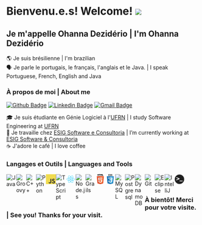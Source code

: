  # Bienvenu.e.s! Welcome! <img src="https://raw.githubusercontent.com/MartinHeinz/MartinHeinz/master/wave.gif" width="30px">
 
## Je m'appelle Ohanna Dezidério | I'm Ohanna Dezidério
:earth_americas: Je suis brésilienne | I'm brazilian <br />
:speaking_head: Je parle le portugais, le français, l'anglais et le Java. | I speak Portuguese, French, English and Java

### À propos de moi | About me
[![Github Badge](https://img.shields.io/badge/-Github-000?style=flat-square&logo=Github&logoColor=white&link=https://github.com/ohannadeziderio)](https://github.com/ohannadeziderio)
[![Linkedin Badge](https://img.shields.io/badge/-LinkedIn-blue?style=flat-square&logo=Linkedin&logoColor=white&link=https://www.linkedin.com/in/ohanna-d-85a787a5/)](https://www.linkedin.com/in/ohanna-d-85a787a5/)
[![Gmail Badge](https://img.shields.io/badge/-Gmail-c14438?style=flat-square&logo=Gmail&logoColor=white&link=mailto:ohannadeziderio@gmail.com)](mailto:ohannadeziderio@gmail.com)

:mortar_board: Je suis étudiante en Génie Logiciel à l'[UFRN](https://www.ufrn.br/) | I study Software Engineering at [UFRN](https://www.ufrn.br/) <br />
:office: Je travaille chez [ESIG Software e Consultoria](https://www.esig.com.br/portal/) | I’m currently working at [ESIG Software & Consultoria](https://www.esig.com.br/) <br />
:coffee: J'adore le café | I love coffee

### Langages et Outils | Languages and Tools
<img align="left" alt="Java" width="26px" src="https://tech-computer.fr/wp-content/uploads/2017/03/004-java.png"/>
<img align="left" alt="Groovy" width="26px" src="https://upload.wikimedia.org/wikipedia/commons/thumb/3/36/Groovy-logo.svg/1280px-Groovy-logo.svg.png"/>
<img align="left" alt="C++" width="26px" src="https://raw.githubusercontent.com/isocpp/logos/master/cpp_logo.png"/>
<img align="left" alt="Python" width="26px" src="https://user-images.githubusercontent.com/38151364/89708860-1bc9a680-d951-11ea-8b0a-cf2d9d7c6edf.png"/>
<img align="left" alt="JavaScript" width="26px" src="https://raw.githubusercontent.com/github/explore/80688e429a7d4ef2fca1e82350fe8e3517d3494d/topics/javascript/javascript.png"/>
<img align="left" alt="TypeScript" width="26px" src="https://user-images.githubusercontent.com/38151364/89708934-a7dbce00-d951-11ea-8ff1-1b7991267c05.png"/>
<img align="left" alt="React" width="26px" src="https://raw.githubusercontent.com/github/explore/80688e429a7d4ef2fca1e82350fe8e3517d3494d/topics/react/react.png"/>
<img align="left" alt="Node.js" width="26px" src="https://user-images.githubusercontent.com/38151364/89709011-5718a500-d952-11ea-8b62-cbba56cbe1cd.png"/>
<img align="left" alt="Grails" width="26px" src="https://cdn.iconscout.com/icon/free/png-512/grails-285288.png"/>
<img align="left" alt="HTML5" width="26px" src="https://raw.githubusercontent.com/github/explore/80688e429a7d4ef2fca1e82350fe8e3517d3494d/topics/html/html.png"/>
<img align="left" alt="CSS3" width="26px" src="https://raw.githubusercontent.com/github/explore/80688e429a7d4ef2fca1e82350fe8e3517d3494d/topics/css/css.png"/>
<img align="left" alt="MySQL" width="26px" src="https://altyra.com/wp-content/uploads/2018/11/mysql-logo-png-transparent.png"/>
<img align="left" alt="Postgresql" width="26px" src="https://user-images.githubusercontent.com/38151364/89708990-2b95ba80-d952-11ea-82b3-03bde22c56ef.png"/>
<img align="left" alt="DynamoDB" width="26px" src="https://cache-site.s3.amazonaws.com/wp-content/uploads/2020/08/21150611/DybamoDB-logo.png"/>
<img align="left" alt="Git" width="26px" src="https://git-scm.com/images/logos/downloads/Git-Icon-1788C.png"/>
<img align="left" alt="Eclipse" width="26px" src="https://cdn.iconscout.com/icon/free/png-512/eclipse-14-282371.png"/>
<img align="left" alt="IntelliJ" width="26px" src="https://lh3.googleusercontent.com/proxy/GRCqJOHpESrdX9NJMc13q7kM8lOTeuuUkr2cnyFgepKODVfcKKdCDben9nrncygJp2c1FvJAlb6JCheek_gFcYC_YkbJ1JVF2JQLwiD6cdCGwN1oCHw"/>
<img align="left" alt="Prompt" width="26px" src="https://raw.githubusercontent.com/github/explore/80688e429a7d4ef2fca1e82350fe8e3517d3494d/topics/terminal/terminal.png"/>

<br />
<br />

### À bientôt! Merci pour votre visite. | See you! Thanks for your visit.
